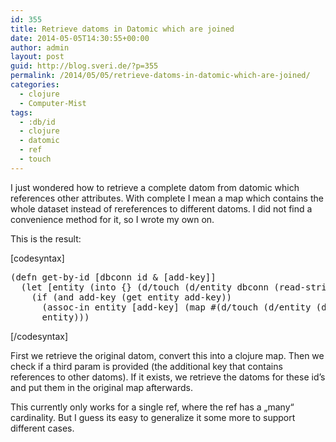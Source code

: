 ```yaml
---
id: 355
title: Retrieve datoms in Datomic which are joined
date: 2014-05-05T14:30:55+00:00
author: admin
layout: post
guid: http://blog.sveri.de/?p=355
permalink: /2014/05/05/retrieve-datoms-in-datomic-which-are-joined/
categories:
  - clojure
  - Computer-Mist
tags:
  - :db/id
  - clojure
  - datomic
  - ref
  - touch
---
```

I just wondered how to retrieve a complete datom from datomic which references other attributes. With complete I mean a map which contains the whole dataset instead of rereferences to different datoms. I did not find a convenience method for it, so I wrote my own on.
  
This is the result:
  
[codesyntax]

<pre>(defn get-by-id [dbconn id & [add-key]]
  (let [entity (into {} (d/touch (d/entity dbconn (read-string id))))]
    (if (and add-key (get entity add-key))
      (assoc-in entity [add-key] (map #(d/touch (d/entity (dbc) (:db/id %))) (seq (add-key entity))))
      entity)))</pre>

[/codesyntax]

First we retrieve the original datom, convert this into a clojure map. Then we check if a third param is provided (the additional key that contains references to other datoms). If it exists, we retrieve the datoms for these id&#8217;s and put them in the original map afterwards.

This currently only works for a single ref, where the ref has a &#8222;many&#8220; cardinality. But I guess its easy to generalize it some more to support different cases.